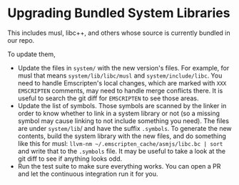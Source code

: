 
Upgrading Bundled System Libraries
==================================

This includes musl, libc++, and others whose source is currently bundled in
our repo.

To update them,

 * Update the files in `system/` with the new version's files. For example,
   for musl that means `system/lib/libc/musl` and `system/include/libc`. You
   need to handle Emscripten's local changes, which are marked with
   `XXX EMSCRIPTEN` comments, may need to handle merge conflicts there. It is
   useful to search the git diff for `EMSCRIPTEN` to see those areas.
 * Update the list of symbols. Those symbols are scanned by the linker in order
   to know whether to link in a system library or not (so a missing symbol
   may cause linking to not include something you need). The files are under
   `system/lib`/ and have the suffix `.symbols`. To generate the new contents,
   build the system library with the new files, and do something like this
   for musl:
   `llvm-nm ~/.emscripten_cache/asmjs/libc.bc | sort`
   and write that to the `.symbols` file. It may be useful to take a look at
   the git diff to see if anything looks odd.
 * Run the test suite to make sure everything works. You can open a PR and let
   the continuous integration run it for you.


